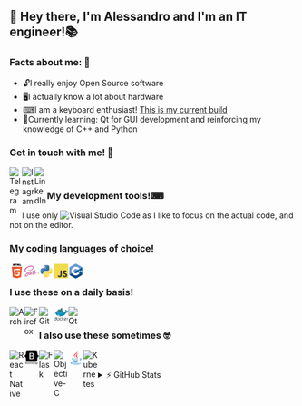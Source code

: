 ## 👋 Hey there, I'm Alessandro and I'm an IT engineer!📚

### Facts about me: 🍏
 - 🔓I really enjoy Open Source software
 - 🖥I actually know a lot about hardware
 - ⌨I am a keyboard enthusiast! <a target="_blank" href="https://i.imgur.com/R6A7JKQ.jpg">This is my current build</a>
 - 📖Currently learning: Qt for GUI development and reinforcing my knowledge of C++ and Python

### Get in touch with me! 🤝
[<img align="left" target="_blank" alt="Telegram" width="22px" src="https://upload.wikimedia.org/wikipedia/commons/8/82/Telegram_logo.svg">][telegram]
[<img align="left" target="_blank" alt="Instagram" width="22px" src="https://upload.wikimedia.org/wikipedia/commons/e/e7/Instagram_logo_2016.svg">][instagram]
[<img align="left" target="_blank" alt="LinkedIn" width="22px" src="https://upload.wikimedia.org/wikipedia/commons/8/81/LinkedIn_icon.svg">][linkedin]
<br>

### My development tools!⌨
I use only <img title = "Visual Studio Code" alt="Visual Studio Code" width="18px" src="https://upload.wikimedia.org/wikipedia/commons/9/9a/Visual_Studio_Code_1.35_icon.svg"> as I like to focus on the actual code, and not on the editor.
<br>

### My coding languages of choice!
<img align="left" alt="HTML5" width="26px" src="https://raw.githubusercontent.com/devicons/devicon/master/icons/html5/html5-original-wordmark.svg">
<img align="left" alt="Sass" width="26px" src="https://raw.githubusercontent.com/devicons/devicon/master/icons/sass/sass-original.svg">
<img align="left" alt="Python3" width="26px" src="https://raw.githubusercontent.com/devicons/devicon/master/icons/python/python-original.svg">
<img align="left" alt="JavaScript" width="26px" src="https://raw.githubusercontent.com/devicons/devicon/master/icons/javascript/javascript-original.svg">
<img align="left" alt="C++" width="26px" src="https://raw.githubusercontent.com/devicons/devicon/master/icons/cplusplus/cplusplus-original.svg">
<br>

### I use these on a daily basis!
<img align="left" alt="Arch" width="26px" src="https://www.raspberryitaly.com/wp-content/uploads/2015/04/Arch-linux-logo.png">
<img align="left" alt="Firefox" width="26px" src="https://upload.wikimedia.org/wikipedia/commons/a/a0/Firefox_logo%2C_2019.svg">
<img align="left" alt="Git" width="26px" src="https://www.vectorlogo.zone/logos/git-scm/git-scm-icon.svg">
<img align="left" alt="Docker" width="26px" src="https://raw.githubusercontent.com/devicons/devicon/master/icons/docker/docker-original-wordmark.svg">
<img align="left" alt="Qt" width="26px" src="https://upload.wikimedia.org/wikipedia/commons/0/0b/Qt_logo_2016.svg">
<br>

### I also use these sometimes 🤓
<img align="left" alt="React Native" width="26px" src="https://reactnative.dev/img/header_logo.svg">
<img align="left" alt="Bootstrap" width="26px" src="https://raw.githubusercontent.com/devicons/devicon/master/icons/bootstrap/bootstrap-plain-wordmark.svg">
<img align="left" alt="Flask" width="26px" src="https://www.vectorlogo.zone/logos/pocoo_flask/pocoo_flask-icon.svg">
<img align="left" alt="Objective-C" width="26px" src="https://www.vectorlogo.zone/logos/apple_objectivec/apple_objectivec-icon.svg">
<img align="left" alt="Java" width="26px" src="https://raw.githubusercontent.com/devicons/devicon/master/icons/java/java-original.svg">
<img align="left" alt="Kubernetes" width="26px" src="https://www.vectorlogo.zone/logos/kubernetes/kubernetes-icon.svg">
<br>
<br>

<details>
  <summary>⚡ GitHub Stats</summary>

  <img alt="Scla's GitHub Stats" src="https://read-me-stats-sclafus.vercel.app/api?username=Sclafus&show_icons=true&hide_border=true&theme=material-palenight&count_private=true">

</details>

[linkedin]: https://www.linkedin.com/in/alessandro-sclafani-44b331144/
[instagram]: https://www.instagram.com/sclafus/
[telegram]: https://www.t.me/sclafus
